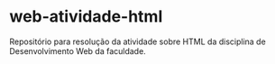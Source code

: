 # web-atividade-html
Repositório para resolução da atividade sobre HTML da disciplina de Desenvolvimento Web da faculdade.
